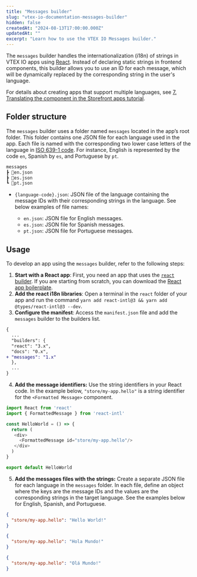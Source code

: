 ```yaml
---
title: "Messages builder"
slug: "vtex-io-documentation-messages-builder"
hidden: false
createdAt: "2024-08-13T17:00:00.000Z"
updatedAt: ""
excerpt: "Learn how to use the VTEX IO Messages builder."
---
```


The `messages` builder handles the internationalization (i18n) of strings in VTEX IO apps using [React](https://react.dev/). Instead of declaring static strings in frontend components, this builder allows you to use an ID for each message, which will be dynamically replaced by the corresponding string in the user's language.

For details about creating apps that support multiple languages, see [7. Translating the component in the Storefront apps tutorial](https://developers.vtex.com/docs/guides/vtex-io-documentation-8-translating-the-component).

## Folder structure

The `messages` builder uses a folder named `messages` located in the app’s root folder. This folder contains one JSON file for each language used in the app. Each file is named with the corresponding two lower case letters of the language in [ISO 639-1 code](https://www.loc.gov/standards/iso639-2/php/code_list.php). For instance, English is represented by the code `en`, Spanish by `es`, and Portuguese by `pt`.

  ```txt
  messages
  ┣ 📄en.json
  ┣ 📄es.json
  ┗ 📄pt.json
  ```

- `{language-code}.json`: JSON file of the language containing the message IDs with their corresponding strings in the language. See below examples of file names:

    - `en.json`: JSON file for English messages.
    - `es.json`: JSON file for Spanish messages.
    - `pt.json`: JSON file for Portuguese messages.

## Usage

To develop an app using the `messages` builder, refer to the following steps:

1. **Start with a React app**: First, you need an app that uses the [`react` builder](https://developers.vtex.com/docs/guides/vtex-io-documentation-react-builder). If you are starting from scratch, you can download the [React app boilerplate](https://github.com/vtex-apps/react-app-template/tree/master/react).
2. **Add the react i18n libraries**: Open a terminal in the `react` folder of your app and run the command `yarn add react-intl@3 && yarn add @types/react-intl@3 --dev`.
3. **Configure the manifest**: Access the `manifest.json` file and add the `messages` builder to the builders list.

```diff manifest.json
{
  ...
  "builders": {
  "react": "3.x",
  "docs": "0.x",
+ "messages": "1.x"
  },
  ...
}
```

4. **Add the message identifiers:** Use the string identifiers in your React code. In the example below, `"store/my-app.hello"` is a string identifier for the `<Formatted Message>` component.

```typescript
import React from 'react'
import { FormattedMessage } from 'react-intl'

const HelloWorld = () => {
  return (
   <div>
     <FormattedMessage id="store/my-app.hello"/>
   </div>
  )
}

export default HelloWorld
```

5. **Add the messages files with the strings:** Create a separate JSON file for each language in the `messages` folder. In each file, define an object where the keys are the message IDs and the values are  the corresponding strings in the target language. See the examples below for English, Spanish, and Portuguese.

```json en.json
{
  "store/my-app.hello": "Hello World!"
}
```

```json es.json
{
  "store/my-app.hello": "Hola Mundo!"
}
```

```json pt.json
{
  "store/my-app.hello": "Olá Mundo!"
}
```
